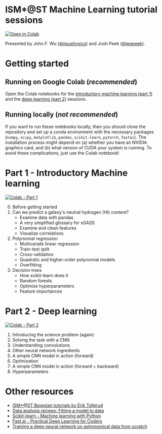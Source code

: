 # ISM\*@ST Machine Learning tutorial sessions
[![Open in Colab](https://colab.research.google.com/assets/colab-badge.svg)](https://colab.research.google.com/github/jwuphysics/ism-star-ml)

Presented by John F. Wu ([@jwuphysics](https://github.com/jwuphysics)) and Josh Peek ([@jegpeek](https://github.com/jegpeek)).

# Getting started

## Running on Google Colab (*recommended*)
Open the Colab notebooks for the [introductory machine learning (part 1)](https://colab.research.google.com/github/jwuphysics/ism-star-ml/blob/main/notebook/ISM_ST_Introductory_Machine_Learning.ipynb) and the [deep learning (part 2)](https://colab.research.google.com/github/jwuphysics/ism-star-ml/blob/main/notebook/ISM_ST_Deep_Learning.ipynb) sessions.

## Running locally (*not recommended*)
If you want to run these notebooks locally, then you should clone the repository and set up a conda environment with the necessary packages (`numpy`, `scipy`, `matplotlib`, `pandas`, `scikit-learn`, `pytorch`, `fastai`). The installation process might depend on (a) whether you have an NVIDIA graphics card, and (b) what version of CUDA your system is running. To avoid these complications, just use the Colab notebook!

# Part 1 - Introductory Machine learning 
[![Colab - Part 1](https://colab.research.google.com/assets/colab-badge.svg)](https://colab.research.google.com/github/jwuphysics/ism-star-ml/blob/main/notebook/ISM_ST_Introductory_Machine_Learning.ipynb)

0. Before getting started
1. Can we predict a galaxy's neutral hydrogen (HI) content?
    - Examine data with pandas
    - A very simplified glossary for xGASS
    - Examine and clean features
    - Visualize correlations
2. Polynomial regression
    - Multivariate linear regression
    - Train-test split
    - Cross-validation
    - Quadratic and higher-order polynomial models
    - Overfitting
3. Decision trees
    - How scikit-learn does it
    - Random forests
    - Optimize hyperparameters
    - Feature importances

# Part 2 - Deep learning
[![Colab - Part 2](https://colab.research.google.com/assets/colab-badge.svg)](https://colab.research.google.com/github/jwuphysics/ism-star-ml/blob/main/notebook/ISM_ST_Deep_Learning.ipynb)

1. Introducing the science problem (again)
2. Solving the task with a CNN
3. Understanding convolutions
4. Other neural network ingredients
5. A simple CNN model in action (forward)
6. Optimization
7. A simple CNN model in action (forward + backward)
8. Hyperparameters

# Other resources

- [ISM\*@ST Bayesian tutorials by Erik Tollerud](https://github.com/eteq/bayes-ismstar)
- [Data analysis recipes: Fitting a model to data](https://arxiv.org/abs/1008.4686)
- [Scikit-learn - Machine learning with Python](https://scikit-learn.org/stable/)
- [Fast.ai - Practical Deep Learning for Coders](https://course.fast.ai/)
- [Training a deep neural network on astronomical data from scratch](https://jwuphysics.github.io/blog/galaxies/astrophysics/deep%20learning/computer%20vision/fastai/2020/05/26/training-a-deep-cnn.html)
